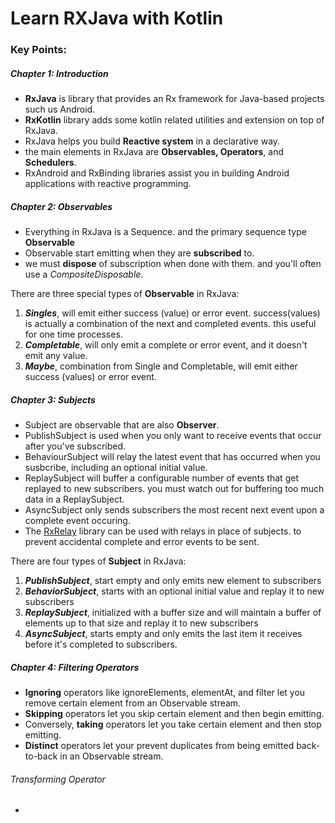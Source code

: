 # Learn RXJava with Kotlin

### Key Points:

##### Chapter 1: Introduction

- **RxJava** is library that provides an Rx framework for Java-based projects such us Android.
- **RxKotlin** library adds some kotlin related utilities and extension on top of RxJava.
- RxJava helps you build **Reactive system** in a declarative way.
- the main elements in RxJava are **Observables, Operators**, and **Schedulers**.
- RxAndroid and RxBinding libraries assist you in building Android 
applications with reactive programming.


##### Chapter 2: Observables

 - Everything in RxJava is a Sequence. and the primary sequence type **Observable**
 - Observable start emitting when they are **subscribed** to. 
 - we must **dispose** of subscription when done with them. 
and you'll often use a _CompositeDisposable_. 


There are three special types of **Observable** in RxJava:
1. _**Singles**_, will emit either success (value) or error event. success(values) is actually
   a combination of the next and completed events. this useful for one time processes.
2. _**Completable**_, will only emit a complete or error event, and it doesn't emit any value.
3. _**Maybe**_, combination from Single and Completable, will emit either success (values) or error event.

##### Chapter 3: Subjects
- Subject are observable that are also **Observer**.
- PublishSubject is used when you only want to receive events that occur after you've subscribed.
- BehaviourSubject will relay the latest event that has occurred when you susbcribe, including
  an optional initial value.
- ReplaySubject will buffer a configurable number of events that get replayed to new subscribers.
  you must watch out for buffering too much data in a ReplaySubject.
- AsyncSubject only sends subscribers the most recent next event upon a complete event occuring.
- The [RxRelay](https://github.com/JakeWharton/RxRelay) library can be used with relays in place of subjects.
  to prevent accidental complete and error events to be sent.

There are four types of **Subject** in RxJava:
1. _**PublishSubject**_, start empty and only emits new element to subscribers
2. _**BehaviorSubject**_, starts with an optional initial value and replay it to new subscribers
3. _**ReplaySubject**_, initialized with a buffer size and will maintain a buffer of elements 
up to that size and replay it to new subscribers
4. _**AsyncSubject**_, starts empty and only emits the last item it receives before it's completed to subscribers.

##### Chapter 4:  Filtering Operators
- **Ignoring** operators like ignoreElements, elementAt, and filter let you remove 
certain element from an Observable stream. 
- **Skipping** operators let you skip certain element and then begin emitting. 
- Conversely, **taking** operators let you take certain element and then stop emitting. 
- **Distinct** operators let your prevent duplicates from being emitted back-to-back in 
an Observable stream.

###### Transforming Operator

- 







